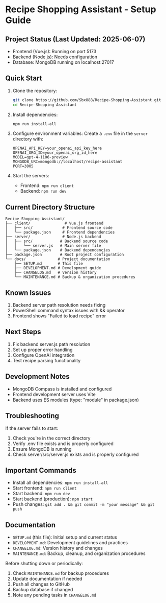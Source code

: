 # Recipe Shopping Assistant - Setup Guide

## Project Status (Last Updated: 2025-06-07)
- Frontend (Vue.js): Running on port 5173
- Backend (Node.js): Needs configuration
- Database: MongoDB running on localhost:27017

## Quick Start
1. Clone the repository:
   ```bash
   git clone https://github.com/Sbx888/Recipe-Shopping-Assistant.git
   cd Recipe-Shopping-Assistant
   ```

2. Install dependencies:
   ```bash
   npm run install-all
   ```

3. Configure environment variables:
   Create a `.env` file in the `server` directory with:
   ```
   OPENAI_API_KEY=your_openai_api_key_here
   OPENAI_ORG_ID=your_openai_org_id_here
   MODEL=gpt-4-1106-preview
   MONGODB_URI=mongodb://localhost/recipe-assistant
   PORT=3005
   ```

4. Start the servers:
   - Frontend: `npm run client`
   - Backend: `npm run dev`

## Current Directory Structure
```
Recipe-Shopping-Assistant/
├── client/               # Vue.js frontend
│   ├── src/             # Frontend source code
│   └── package.json     # Frontend dependencies
├── server/              # Node.js backend
│   ├── src/            # Backend source code
│   │   └── server.js   # Main server file
│   └── package.json    # Backend dependencies
├── package.json        # Root project configuration
└── docs/              # Project documentation
    ├── SETUP.md       # This file
    ├── DEVELOPMENT.md # Development guide
    ├── CHANGELOG.md   # Version history
    └── MAINTENANCE.md # Backup & organization procedures
```

## Known Issues
1. Backend server path resolution needs fixing
2. PowerShell command syntax issues with && operator
3. Frontend shows "Failed to load recipe" error

## Next Steps
1. Fix backend server.js path resolution
2. Set up proper error handling
3. Configure OpenAI integration
4. Test recipe parsing functionality

## Development Notes
- MongoDB Compass is installed and configured
- Frontend development server uses Vite
- Backend uses ES modules (type: "module" in package.json)

## Troubleshooting
If the server fails to start:
1. Check you're in the correct directory
2. Verify .env file exists and is properly configured
3. Ensure MongoDB is running
4. Check server/src/server.js exists and is properly configured

## Important Commands
- Install all dependencies: `npm run install-all`
- Start frontend: `npm run client`
- Start backend: `npm run dev`
- Start backend (production): `npm start`
- Push changes: `git add . && git commit -m "your message" && git push`

## Documentation
- `SETUP.md` (this file): Initial setup and current status
- `DEVELOPMENT.md`: Development guidelines and practices
- `CHANGELOG.md`: Version history and changes
- `MAINTENANCE.md`: Backup, cleanup, and organization procedures

Before shutting down or periodically:
1. Check `MAINTENANCE.md` for backup procedures
2. Update documentation if needed
3. Push all changes to GitHub
4. Backup database if changed
5. Note any pending tasks in `CHANGELOG.md` 